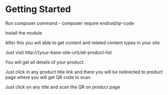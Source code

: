 # Getting Started

Run composer command - composer require endroid/qr-code

Install the module 

After this you will able to get content and related content types in your site

Just visit http://{your-base-site-url}/all-product-list

You will get all details of your product. 

Just click in any product title link and there you will be redirected to product page where you will get QR code to scan.

Just click on any title and scan the QR on product page